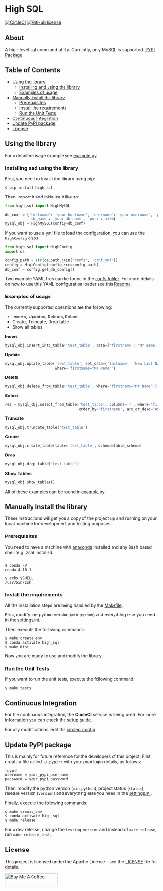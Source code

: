 # High SQL

[![CircleCI](https://circleci.com/gh/drkostas/high-sql/tree/master.svg?style=svg)](https://circleci.com/gh/drkostas/high-sql/tree/master)
[![GitHub license](https://img.shields.io/badge/license-Apache-blue.svg)](https://github.com/drkostas/high-sql/blob/master/LICENSE)

## About <a name = "about"></a>

A high-level sql command utility. Currently, only MySQL is
supported. [PYPI Package](https://pypi.org/project/high-sql/)

## Table of Contents

+ [Using the library](#using)
    + [Installing and using the library](#install_use)
    + [Examples of usage](#examples)
+ [Manually install the library](#manual_install)
    + [Prerequisites](#prerequisites)
    + [Install the requirements](#installing_req)
    + [Run the Unit Tests](#unit_tests)
+ [Continuous Integration](#ci)
+ [Update PyPI package](#pypi)
+ [License](#license)

## Using the library <a name = "using"></a>

For a detailed usage example see 
[example.py](https://github.com/drkostas/high-sql/tree/master/example.py).

### Installing and using the library <a name = "install_use"></a>

First, you need to install the library using pip:

```shell
$ pip install high_sql
```

Then, import it and initialize it like so:

```python
from high_sql import HighMySQL

db_conf = {'hostname': 'your hostname', 'username': 'your username', 'password': 'your password',
           'db_name': 'your db name', 'port': 3306}
mysql_obj = HighMySQL(config=db_conf)
```

If you want to use a yml file to load the configuration, you can use the `HighConfig` class:
```python
from high_sql import HighConfig
import os

config_path = str(os.path.join('confs', 'conf.yml'))
config = HighConfig(config_src=config_path)
db_conf = config.get_db_config()
```

Two example YAML files can be found in 
the [confs folder](https://github.com/drkostas/high-sql/blob/master/confs).
For more details on how to use this YAML configuration loader see 
this [Readme](https://github.com/drkostas/yaml-config-wrapper/blob/master/README.md).

### Examples of usage <a name = "examples"></a>

The currently supported operations are the following:
- Inserts, Updates, Deletes, Select
- Create, Truncate, Drop table
- Show all tables

**Insert**
```python
mysql_obj.insert_into_table('test_table', data={'firstname': 'Mr Name', 'lastname': 'surname'})
```
**Update**
```python
mysql_obj.update_table('test_table', set_data={'lastname': 'New Last Name'},
                       where='firstname="Mr Name"')
```
**Delete**
```python
mysql_obj.delete_from_table('test_table', where='firstname="Mr Name"')
```
**Select**
```python
res = mysql_obj.select_from_table('test_table', columns='*', where='firstname="Mr Name"', 
                                  order_by='firstname', asc_or_desc='ASC', limit=5)
```
**Truncate**
```python
mysql_obj.truncate_table('test_table')
```
**Create**
```python
mysql_obj.create_table(table='test_table', schema=table_schema)
```
**Drop**
```python
mysql_obj.drop_table('test_table')
```
**Show Tables**
```python
mysql_obj.show_tables()
```

All of these examples can be found 
in [example.py](https://github.com/drkostas/high-sql/tree/master/example.py).

## Manually install the library <a name = "manual_install"></a>

These instructions will get you a copy of the project up and running on your local machine for
development and testing purposes.

### Prerequisites <a name = "prerequisites"></a>

You need to have a machine with
[anaconda](https://docs.conda.io/projects/conda/en/latest/user-guide/install/index.html) installed and
any Bash based shell (e.g. zsh) installed.

```ShellSession

$ conda -V
conda 4.10.1

$ echo $SHELL
/usr/bin/zsh

```

### Install the requirements <a name = "installing_req"></a>

All the installation steps are being handled by
the [Makefile](https://github.com/drkostas/high-sql/tree/master/Makefile).

First, modify the python version (`min_python`) and everything else you need in
the [settings.ini](https://github.com/drkostas/high-sql/tree/master/settings.ini).

Then, execute the following commands:

```ShellSession
$ make create_env
$ conda activate high_sql
$ make dist
```

Now you are ready to use and modify the library.

### Run the Unit Tests <a name = "unit_tests"></a>

If you want to run the unit tests, execute the following command:

```ShellSession
$ make tests
```

## Continuous Integration <a name = "ci"></a>

For the continuous integration, the <b>CircleCI</b> service is being used. For more information you can
check the [setup guide](https://circleci.com/docs/2.0/language-python/).

For any modifications, edit
the [circleci config](https://github.com/drkostas/high-sql/tree/master/.circleci/config.yml).

## Update PyPI package <a name = "pypi"></a>

This is mainly for future reference for the developers of this project. First,
create a file called `~/.pypirc` with your pypi login details, as follows:

```
[pypi]
username = your_pypi_username
password = your_pypi_password
```

Then, modify the python version (`min_python`), project status (`status`), release version (`version`) 
and everything else you need in
the [settings.ini](https://github.com/drkostas/high-sql/tree/master/settings.ini).

Finally, execute the following commands:

```ShellSession
$ make create_env
$ conda activate high_sql
$ make release
```

For a dev release, change the `testing_version` and instead of `make release`, run `make release_test`.

## License <a name = "license"></a>

This project is licensed under the Apache License - see
the [LICENSE](https://github.com/drkostas/high-sql/tree/master/LICENSE) file for details.

<a href="https://www.buymeacoffee.com/drkostas" target="_blank"><img src="https://cdn.buymeacoffee.com/buttons/default-orange.png" alt="Buy Me A Coffee" height="41" width="174"></a>
